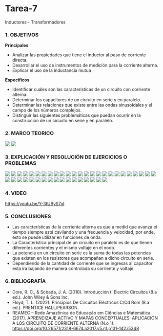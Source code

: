 # Tarea-7
Inductores - Transformadores
### 1. OBJETIVOS

**Principales**
- Analizar las propiedades que tiene el inductor al paso de corriente directa.
- Desarrollar el uso de instrumentos de medición para la corriente alterna.
- Explicar el uso de la inductancia mutua


**Específicos**

- Identificar cuáles son las características de un circuito con corriente alterna.
- Determinar los capacitores de un circuito en serie y en paralelo.
- Determinar las relaciones que existe entre las ondas sinusoidales y el campo de los números complejos.
- Distinguir las siguientes problemáticas que puedan ocurrir en la construcción de un circuito en serie y en paralelo.

### 2. MARCO TEORICO
![](https://imgv2-2-f.scribdassets.com/img/document/157374349/original/6e481f05f4/1658537273?v=1)
![](https://cmapspublic.ihmc.us/rid=1GM7BQ67R-1DBTVC3-PPP/MAPA%20CONCEPTUAL%20TRANSFORMADOR1.cmap?rid=1GM7BQ67R-1DBTVC3-PPP&partName=htmljpeg)

### 3. EXPLICACIÓN Y RESOLUCIÓN DE EJERCICIOS O PROBLEMAS

![](https://github.com/SanchezMaiAndresSebastian/Tarea-6/blob/main/Fotos/Tarea%206%20-%20Fund.%20de%20Circuitos%202022-01.png)
![](https://github.com/SanchezMaiAndresSebastian/Tarea-6/blob/main/Fotos/Tarea%206%20-%20Fund.%20de%20Circuitos%202022-02.png)
![](https://github.com/SanchezMaiAndresSebastian/Tarea-6/blob/main/Fotos/Tarea%206%20-%20Fund.%20de%20Circuitos%202022-03.png)
![](https://github.com/SanchezMaiAndresSebastian/Tarea-6/blob/main/Fotos/Tarea%206%20-%20Fund.%20de%20Circuitos%202022-04.png)
![](https://github.com/SanchezMaiAndresSebastian/Tarea-6/blob/main/Fotos/Tarea%206%20-%20Fund.%20de%20Circuitos%202022-05.png)
![](https://github.com/SanchezMaiAndresSebastian/Tarea-6/blob/main/Fotos/Tarea%206%20-%20Fund.%20de%20Circuitos%202022-06.png)
![](https://github.com/SanchezMaiAndresSebastian/Tarea-6/blob/main/Fotos/Tarea%206%20-%20Fund.%20de%20Circuitos%202022-07.png)
![](https://github.com/SanchezMaiAndresSebastian/Tarea-6/blob/main/Fotos/Tarea%206%20-%20Fund.%20de%20Circuitos%202022-08.png)
![](https://github.com/SanchezMaiAndresSebastian/Tarea-6/blob/main/Fotos/Tarea%206%20-%20Fund.%20de%20Circuitos%202022-09.png)
![](https://github.com/SanchezMaiAndresSebastian/Tarea-6/blob/main/Fotos/Tarea%206%20-%20Fund.%20de%20Circuitos%202022-10.png)
![](https://github.com/SanchezMaiAndresSebastian/Tarea-6/blob/main/Fotos/Tarea%206%20-%20Fund.%20de%20Circuitos%202022-11.png)
![](https://github.com/SanchezMaiAndresSebastian/Tarea-6/blob/main/Fotos/Tarea%206%20-%20Fund.%20de%20Circuitos%202022-12.png)
![](https://github.com/SanchezMaiAndresSebastian/Tarea-6/blob/main/Fotos/Tarea%206%20-%20Fund.%20de%20Circuitos%202022-13.png)
![](https://github.com/SanchezMaiAndresSebastian/Tarea-6/blob/main/Fotos/Tarea%206%20-%20Fund.%20de%20Circuitos%202022-14.png)
![](https://github.com/SanchezMaiAndresSebastian/Tarea-6/blob/main/Fotos/Tarea%206%20-%20Fund.%20de%20Circuitos%202022-15.png)
![](https://github.com/SanchezMaiAndresSebastian/Tarea-6/blob/main/Fotos/Tarea%206%20-%20Fund.%20de%20Circuitos%202022-16.png)
![](https://github.com/SanchezMaiAndresSebastian/Tarea-6/blob/main/Fotos/Tarea%206%20-%20Fund.%20de%20Circuitos%202022-17.png)
![](https://github.com/SanchezMaiAndresSebastian/Tarea-6/blob/main/Fotos/Tarea%206%20-%20Fund.%20de%20Circuitos%202022-18.png)
![](https://github.com/SanchezMaiAndresSebastian/Tarea-6/blob/main/Fotos/Tarea%206%20-%20Fund.%20de%20Circuitos%202022-19.png)
![](https://github.com/SanchezMaiAndresSebastian/Tarea-6/blob/main/Fotos/Tarea%206%20-%20Fund.%20de%20Circuitos%202022-20.png)
![](https://github.com/SanchezMaiAndresSebastian/Tarea-6/blob/main/Fotos/Tarea%206%20-%20Fund.%20de%20Circuitos%202022-21.png)
![](https://github.com/SanchezMaiAndresSebastian/Tarea-6/blob/main/Fotos/Tarea%206%20-%20Fund.%20de%20Circuitos%202022-22.png)
![](https://github.com/SanchezMaiAndresSebastian/Tarea-6/blob/main/Fotos/Tarea%206%20-%20Fund.%20de%20Circuitos%202022-23.png)
![](https://github.com/SanchezMaiAndresSebastian/Tarea-6/blob/main/Fotos/Tarea%206%20-%20Fund.%20de%20Circuitos%202022-24.png)
![](https://github.com/SanchezMaiAndresSebastian/Tarea-6/blob/main/Fotos/Tarea%206%20-%20Fund.%20de%20Circuitos%202022-25.png)
![](https://github.com/SanchezMaiAndresSebastian/Tarea-6/blob/main/Fotos/Tarea%206%20-%20Fund.%20de%20Circuitos%202022-26.png)
![](https://github.com/SanchezMaiAndresSebastian/Tarea-6/blob/main/Fotos/Tarea%206%20-%20Fund.%20de%20Circuitos%202022-27.png)
![](https://github.com/SanchezMaiAndresSebastian/Tarea-6/blob/main/Fotos/Tarea%206%20-%20Fund.%20de%20Circuitos%202022-28.png)
![](https://github.com/SanchezMaiAndresSebastian/Tarea-6/blob/main/Fotos/Tarea%206%20-%20Fund.%20de%20Circuitos%202022-29.png)
![](https://github.com/SanchezMaiAndresSebastian/Tarea-6/blob/main/Fotos/Tarea%206%20-%20Fund.%20de%20Circuitos%202022-30.png)
![](https://github.com/SanchezMaiAndresSebastian/Tarea-6/blob/main/Fotos/Tarea%206%20-%20Fund.%20de%20Circuitos%202022-31.png)
![](https://github.com/SanchezMaiAndresSebastian/Tarea-6/blob/main/Fotos/Tarea%206%20-%20Fund.%20de%20Circuitos%202022-32.png)
![](https://github.com/SanchezMaiAndresSebastian/Tarea-6/blob/main/Fotos/Tarea%206%20-%20Fund.%20de%20Circuitos%202022-33.png)
![](https://github.com/SanchezMaiAndresSebastian/Tarea-6/blob/main/Fotos/Tarea%206%20-%20Fund.%20de%20Circuitos%202022-34.png)
![](https://github.com/SanchezMaiAndresSebastian/Tarea-6/blob/main/Fotos/Tarea%206%20-%20Fund.%20de%20Circuitos%202022-35.png)
![](https://github.com/SanchezMaiAndresSebastian/Tarea-6/blob/main/Fotos/Tarea%206%20-%20Fund.%20de%20Circuitos%202022-36.png)
![](https://github.com/SanchezMaiAndresSebastian/Tarea-6/blob/main/Fotos/Tarea%206%20-%20Fund.%20de%20Circuitos%202022-37.png)
![](https://github.com/SanchezMaiAndresSebastian/Tarea-6/blob/main/Fotos/Tarea%206%20-%20Fund.%20de%20Circuitos%202022-38.png)
![](https://github.com/SanchezMaiAndresSebastian/Tarea-6/blob/main/Fotos/Tarea%206%20-%20Fund.%20de%20Circuitos%202022-39.png)
![](https://github.com/SanchezMaiAndresSebastian/Tarea-6/blob/main/Fotos/Tarea%206%20-%20Fund.%20de%20Circuitos%202022-40.png)
![](https://github.com/SanchezMaiAndresSebastian/Tarea-6/blob/main/Fotos/Tarea%206%20-%20Fund.%20de%20Circuitos%202022-41.png)
![](https://github.com/SanchezMaiAndresSebastian/Tarea-6/blob/main/Fotos/Tarea%206%20-%20Fund.%20de%20Circuitos%202022-42.png)



### 4. VIDEO

https://youtu.be/Y-3tUByS7xI

### 5. CONCLUSIONES

- Las características de la corriente alterna es que a medid que avanza el tiempo siempre está cavilando y una frecuencia y velocidad, por ende, esto se puede utilizar en funciones de onda.
- La Característica principal de un circuito en paralelo es de que tienen diferentes corrientes y el mismo voltaje en el nodo.
- La potencia en un circuito en serie es la suma de todas las potencias que existen en los resistores que acompañan a dicho circuito en serie.
- Dependiendo de la cantidad de corriente que se ingresas al capacitor esta ira bajando de manera controlada su corriente y voltaje.
### 6. BIBLIOGRAFÍA

- Dore, R. C., & Sobada, J. A. (2010). Introducción ti Electric Circuitos (8.a ed.). John Wiley & Sons Inc.
- Floyd, T. L. (2022). Principios De Circuitos Eléctricos C/Cd Rom (8.a ed.). PRENTICE HALL/PEARSON.
- REAMEC – Rede Amazônica de Educação em Ciências e Matemática. (2017). APRENDIZAJE ACTIVO Y MAPAS CONCEPTUALES: APLICACIÓN A LOS CIRCUITO DE CORRIENTE ALTERNA (N.o 1). https://doi.org/10.26571/2318-6674.a2017.v5.n1.p131-142.i5348

